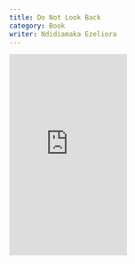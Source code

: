 ```yaml
---
title: Do Not Look Back
category: Book
writer: Ndidiamaka Ezeliora
---
```

<iframe type="text/html" width="212" height="362" frameborder="0" allowfullscreen style="max-width:100%" src="https://read.amazon.com/kp/card?asin=B093XS135W&preview=newtab&linkCode=kpe&ref_=cm_sw_r_kb_dp_TTK3HYHGRKZCM0JSHVRG&hideShare=true" ></iframe>
